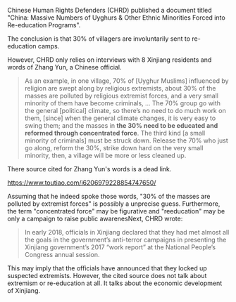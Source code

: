 Chinese Human Rights Defenders (CHRD) published a document titled "China: Massive Numbers of Uyghurs & Other Ethnic Minorities Forced into Re-education Programs".

The conclusion is that 30% of villagers are involuntarily sent to re-education camps.

However, CHRD only relies on interviews with 8 Xinjiang residents and words of Zhang Yun, a Chinese official.

> As an example, in one village, 70% of [Uyghur Muslims] influenced by religion are swept along by religious extremists, about 30% of the masses are polluted by religious extremist forces, and a very small minority of them have become criminals, … The 70% group go with the general [political] climate, so there’s no need to do much work on them, [since] when the general climate changes, it is very easy to swing them; and the masses in **the 30% need to be educated and reformed through concentrated force**. The third kind [a small minority of criminals] must be struck down. Release the 70% who just go along, reform the 30%, strike down hard on the very small minority, then, a village will be more or less cleaned up.

There source cited for Zhang Yun's words is a dead link.

https://www.toutiao.com/i6206979228854747650/

Assuming that he indeed spoke those words, "30% of the masses are polluted by extremist forces" is possibly a unprecise guess. Furthermore, the term "concentrated force" may be figurative and "reeducation" may be only a campaign to raise public awarenesNext, CHRD wrote:
> In early 2018, officials in Xinjiang declared that they had met almost all the goals in the government’s anti-terror campaigns in presenting the Xinjiang government’s 2017 “work report” at the National People’s Congress annual session.

This may imply that the officials have announced that they locked up suspected extremists. However, the cited source does not talk about extremism or re-education at all. It talks about the economic development of Xinjiang.
